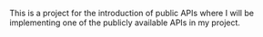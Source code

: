 This is a project for the introduction of public APIs where I will be implementing one of the publicly available APIs  in my project.
